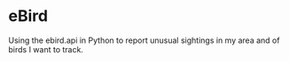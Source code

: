 # eBird
Using the ebird.api in Python to report unusual sightings in my area and of birds I want to track.
